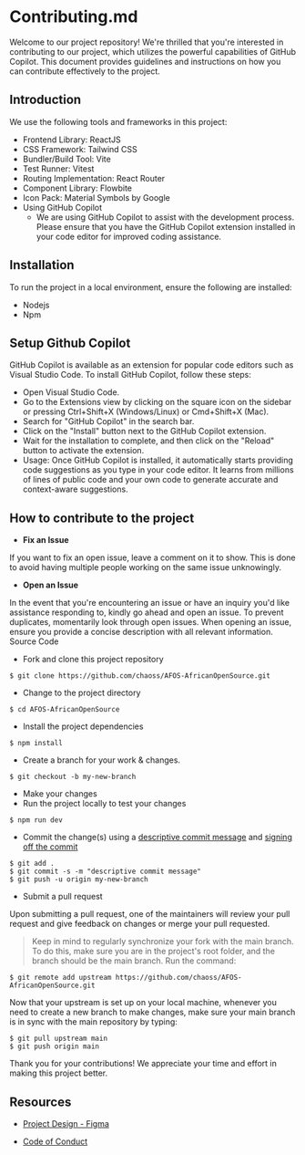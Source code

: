 # Contributing.md
Welcome to our project repository! We're thrilled that you're interested in contributing to our project, which utilizes the powerful capabilities of GitHub Copilot. This document provides guidelines and instructions on how you can contribute effectively to the project.


## Introduction

We use the following tools and frameworks in this project:

- Frontend Library: ReactJS
- CSS Framework: Tailwind CSS
- Bundler/Build Tool: Vite
- Test Runner: Vitest
- Routing Implementation: React Router
- Component Library: Flowbite
- Icon Pack: Material Symbols by Google
- Using GitHub Copilot
    - We are using GitHub Copilot to assist with the development process. Please ensure that you have the GitHub Copilot extension installed in your code editor for improved coding assistance.
## Installation

To run the project in a local environment, ensure the following are installed:

- Nodejs
- Npm
## Setup Github Copilot

GitHub Copilot is available as an extension for popular code editors such as Visual Studio Code. To install GitHub Copilot, follow these steps:

- Open Visual Studio Code.
- Go to the Extensions view by clicking on the square icon on the sidebar or pressing Ctrl+Shift+X (Windows/Linux) or Cmd+Shift+X (Mac).
- Search for "GitHub Copilot" in the search bar.
- Click on the "Install" button next to the GitHub Copilot extension.
- Wait for the installation to complete, and then click on the "Reload" button to activate the extension.
- Usage: Once GitHub Copilot is installed, it automatically starts providing code suggestions as you type in your code editor. It learns from millions of lines of public code and your own code to generate accurate and context-aware suggestions.
## How to contribute to the project 
- **Fix an Issue**

If you want to fix an open issue, leave a comment on it to show. This is done to avoid having multiple people working on the same issue unknowingly.

- **Open an Issue**

In the event that you're encountering an issue or have an inquiry you'd like assistance responding to, kindly go ahead and open an issue. To prevent duplicates, momentarily look through open issues. When opening an issue, ensure you provide a concise description with all relevant information.
Source Code

- Fork and clone this project repository
```
$ git clone https://github.com/chaoss/AFOS-AfricanOpenSource.git
```
- Change to the project directory
```
$ cd AFOS-AfricanOpenSource
```
- Install the project dependencies
```
$ npm install
```
- Create a branch for your work & changes.
```
$ git checkout -b my-new-branch
```
- Make your changes
- Run the project locally to test your changes
```
$ npm run dev
```
- Commit the change(s) using a [descriptive commit message](https://www.freecodecamp.org/news/how-to-write-better-git-commit-messages/) and [signing off the commit](https://github.com/chaoss/chaoss-slack-bot/blob/main/CONTRIBUTING.md#signing-off-on-commits)
```
$ git add .
$ git commit -s -m "descriptive commit message"
$ git push -u origin my-new-branch
```
- Submit a pull request

Upon submitting a pull request, one of the maintainers will review your pull request and give feedback on changes or merge your pull requested.
> Keep in mind to regularly synchronize your fork with the main branch. To do this, make sure you are in the project's root folder, and the branch should be the main branch. Run the command:
```
$ git remote add upstream https://github.com/chaoss/AFOS-AfricanOpenSource.git
```

Now that your upstream is set up on your local machine, whenever you need to create a new branch to make changes, make sure your main branch is in sync with the main repository by typing:
```
$ git pull upstream main
$ git push origin main
```

Thank you for your contributions! We appreciate your time and effort in making this project better.

## Resources
- [Project Design - Figma](https://www.figma.com/file/mALWb4e0vqfBbtRwop3g16/Afos?type=design&node-id=44-930&mode=design&t=XHbTvPKU9rzZ0NZU-0)

  
- [Code of Conduct](https://github.com/chaoss/.github/blob/main/CODE_OF_CONDUCT.md)



